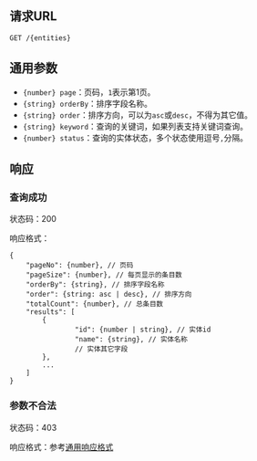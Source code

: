 ## 请求URL

    GET /{entities}

## 通用参数

- `{number} page`：页码，`1`表示第1页。
- `{string} orderBy`：排序字段名称。
- `{string} order`：排序方向，可以为`asc`或`desc`，不得为其它值。
- `{string} keyword`：查询的关键词，如果列表支持关键词查询。
- `{number} status`：查询的实体状态，多个状态使用逗号`,`分隔。

## 响应

### 查询成功

状态码：200

响应格式：

    {
        "pageNo": {number}, // 页码
        "pageSize": {number}, // 每页显示的条目数
        "orderBy": {string}, // 排序字段名称
        "order": {string: asc | desc}, // 排序方向
        "totalCount": {number}, // 总条目数
        "results": [
            {
                    "id": {number | string}, // 实体id
                    "name": {string}, // 实体名称
                    // 实体其它字段
            },
            ...
        ]
    }

### 参数不合法

状态码：403

响应格式：参考[通用响应格式]()
